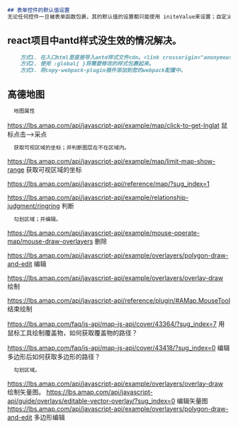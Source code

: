 
```markdown
## 表单控件的默认值设置
无论任何控件一旦被表单函数包裹，其的默认值的设置都只能使用 initeValue来设置；自定义的表单子组件被表单函数包裹，子组件里的value属性就是父级设置initeValue在子组件里默认值可通过props.value获取。
```
## react项目中antd样式没生效的情况解决。
```markdown
    方式1. 在入口html里直接导入antd样式文件cdn。<link crossorigin="anonymous" integrity="sha384-5vwSfdTy/jvTtw6eQtXrrXmQP83ZwMMv4AL8Zhk8AwaPZ0/2RVyT01xnX9exaNOi" href="https://lib.baomitu.com/antd/4.4.2/antd.css" rel="stylesheet">
    方式2. 使用 :global{ }将需要修改的样式包裹起来。
    方式3. 将copy-webpack-plugin插件添加到您的webpack配置中。
```

## 高德地图
```markdown
  地图属性
```
https://lbs.amap.com/api/javascript-api/example/map/click-to-get-lnglat 鼠标点击-->采点

```markdown
  获取可视区域的坐标；并判断图层在不在区域内。
```
https://lbs.amap.com/api/javascript-api/example/map/limit-map-show-range 获取可视区域的坐标

https://lbs.amap.com/api/javascript-api/reference/map/?sug_index=1

https://lbs.amap.com/api/javascript-api/example/relationship-judgment/ringring 判断

```markdown
  勾划区域；并编辑。
```
https://lbs.amap.com/api/javascript-api/example/mouse-operate-map/mouse-draw-overlayers 删除

https://lbs.amap.com/api/javascript-api/example/overlayers/polygon-draw-and-edit 编辑

https://lbs.amap.com/api/javascript-api/example/overlayers/overlay-draw 绘制

https://lbs.amap.com/api/javascript-api/reference/plugin/#AMap.MouseTool 结束绘制

https://lbs.amap.com/faq/js-api/map-js-api/cover/43364/?sug_index=7 用鼠标工具绘制覆盖物，如何获取覆盖物的路径？

https://lbs.amap.com/faq/js-api/map-js-api/cover/43418/?sug_index=0 编辑多边形后如何获取多边形的路径？


```markdown
  勾划区域。
```
https://lbs.amap.com/api/javascript-api/example/overlayers/overlay-draw 绘制矢量图。
https://lbs.amap.com/api/javascript-api/guide/overlays/editable-vector-overlay/?sug_index=0 编辑矢量图
https://lbs.amap.com/api/javascript-api/example/overlayers/polygon-draw-and-edit 多边形编辑
